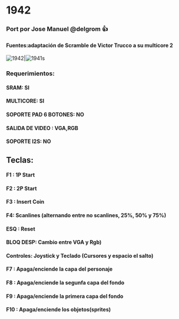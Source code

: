 # 1942

### Port por Jose Manuel @delgrom :+1: 
#### Fuentes:adaptación de Scramble de Victor Trucco a su multicore 2
![1942](https://user-images.githubusercontent.com/31018768/93634912-a93cf380-f9f1-11ea-885b-834f5b8e479b.jpg)|![1941s](https://user-images.githubusercontent.com/31018768/93634613-2f0c6f00-f9f1-11ea-9467-fd6846630ff1.gif)


### Requerimientos: 

#### SRAM: SI

#### MULTICORE: SI

#### SOPORTE PAD 6 BOTONES: NO

#### SALIDA DE VIDEO : VGA,RGB

#### SOPORTE I2S: NO

## Teclas:

#### F1  :    1P Start
#### F2  :    2P Start
#### F3  :    Insert Coin
#### F4: Scanlines (alternando entre no scanlines, 25%, 50% y 75%)
#### ESQ :    Reset
#### BLOQ DESP: Cambio entre VGA y Rgb)
#### Controles: Joystick y Teclado (Cursores y espacio el salto)

#### F7       : Apaga/enciende la capa del personaje 
#### F8       : Apaga/enciende la segunfa capa del fondo
#### F9       : Apaga/enciende la primera capa del fondo
#### F10      : Apaga/enciende los objetos(sprites)
